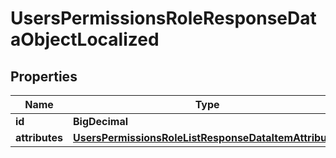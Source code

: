 

# UsersPermissionsRoleResponseDataObjectLocalized


## Properties

| Name | Type | Description | Notes |
|------------ | ------------- | ------------- | -------------|
|**id** | **BigDecimal** |  |  [optional] |
|**attributes** | [**UsersPermissionsRoleListResponseDataItemAttributes**](UsersPermissionsRoleListResponseDataItemAttributes.md) |  |  [optional] |



